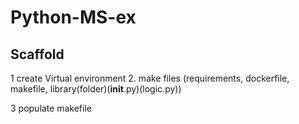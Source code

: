 # Python-MS-ex


## Scaffold

1 create Virtual environment
2. make files (requirements, dockerfile, makefile, library(folder)(__init__.py)(logic.py))

3 populate makefile